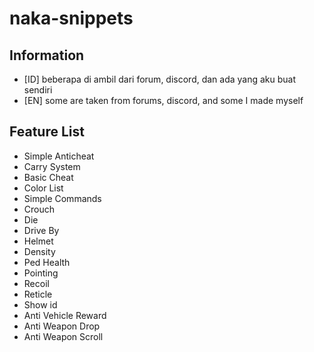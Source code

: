 # naka-snippets

## Information
- [ID] beberapa di ambil dari forum, discord, dan ada yang aku buat sendiri
- [EN] some are taken from forums, discord, and some I made myself

## Feature List
- Simple Anticheat
- Carry System
- Basic Cheat
- Color List
- Simple Commands
- Crouch
- Die
- Drive By
- Helmet
- Density
- Ped Health
- Pointing
- Recoil
- Reticle
- Show id
- Anti Vehicle Reward
- Anti Weapon Drop
- Anti Weapon Scroll